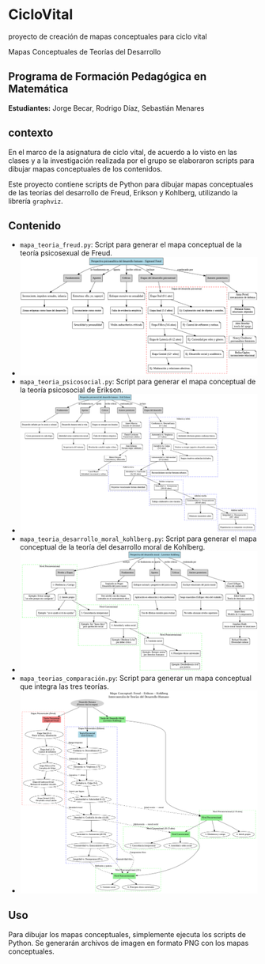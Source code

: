 # CicloVital
proyecto de creación de mapas conceptuales para ciclo vital

Mapas Conceptuales de Teorías del Desarrollo

## Programa de Formación Pedagógica en Matemática

**Estudiantes:** Jorge Becar, Rodrigo Díaz, Sebastián Menares

## contexto
En el marco de la asignatura de ciclo vital, de acuerdo a lo visto en las clases y a la investigación realizada por el grupo se elaboraron scripts para dibujar mapas conceptuales de los contenidos.



Este proyecto contiene scripts de Python para dibujar mapas conceptuales de las teorías del desarrollo de Freud, Erikson y Kohlberg, utilizando la librería `graphviz`.

## Contenido

- `mapa_teoria_freud.py`: Script para generar el mapa conceptual de la teoría psicosexual de Freud.
-   ![Mapa Freud](freud.png)
- `mapa_teoria_psicosocial.py`: Script para generar el mapa conceptual de la teoría psicosocial de Erikson.
-   ![Mapa Erikson](erikson.png)
- `mapa_teoria_desarrollo_moral_kohlberg.py`: Script para generar el mapa conceptual de la teoría del desarrollo moral de Kohlberg.
-   ![Mapa Kohlberg](kohlberg.png)
- `mapa_teorias_comparación.py`: Script para generar un mapa conceptual que integra las tres teorías.
- ![Mapa Completo](/comparacion.png)
  
## Uso

Para dibujar los mapas conceptuales, simplemente ejecuta los scripts de Python. Se generarán archivos de imagen en formato PNG con los mapas conceptuales.
